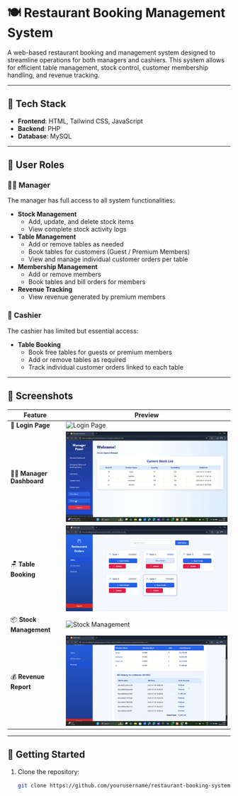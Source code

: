 # 🍽️ Restaurant Booking Management System

A web-based restaurant booking and management system designed to streamline operations for both managers and cashiers. This system allows for efficient table management, stock control, customer membership handling, and revenue tracking.

---

## 🔧 Tech Stack

- **Frontend**: HTML, Tailwind CSS, JavaScript  
- **Backend**: PHP  
- **Database**: MySQL  

---

## 🔐 User Roles

### 👨‍💼 Manager

The manager has full access to all system functionalities:

- **Stock Management**
  - Add, update, and delete stock items
  - View complete stock activity logs
- **Table Management**
  - Add or remove tables as needed
  - Book tables for customers (Guest / Premium Members)
  - View and manage individual customer orders per table
- **Membership Management**
  - Add or remove members
  - Book tables and bill orders for members
- **Revenue Tracking**
  - View revenue generated by premium members

### 💼 Cashier

The cashier has limited but essential access:

- **Table Booking**
  - Book free tables for guests or premium members
  - Add or remove tables as required
  - Track individual customer orders linked to each table

---

## 📸 Screenshots

| Feature                | Preview                         |
|------------------------|----------------------------------|
| 🔐 **Login Page**       | ![Login Page](screenshots/login-page.png) |
| 🧑‍💼 **Manager Dashboard** | ![Manager Dashboard](screenshots/manager-dashboard.png) |
| 🪑 **Table Booking**     | ![Table Booking](screenshots/table-booking.png) |
| 📦 **Stock Management** | ![Stock Management](screenshots/stock-management.png) |
| 💰 **Revenue Report**   | ![Revenue Report](screenshots/revenue-report.png) |

---

## 🚀 Getting Started

1. Clone the repository:
   ```bash
   git clone https://github.com/yourusername/restaurant-booking-system.git
